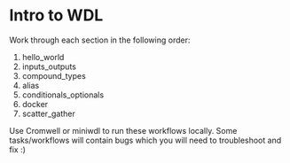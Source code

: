 # Intro to WDL

Work through each section in the following order:
1. hello_world
2. inputs_outputs
3. compound_types
4. alias
5. conditionals_optionals
6. docker
7. scatter_gather

Use Cromwell or miniwdl to run these workflows locally.
Some tasks/workflows will contain bugs which you will need to troubleshoot and fix :)
